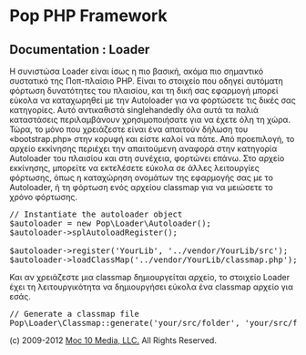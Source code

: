 Pop PHP Framework
=================

Documentation : Loader
----------------------

Η συνιστώσα Loader είναι ίσως η πιο βασική, ακόμα πιο σημαντικό συστατικό της Ποπ-πλαίσιο PHP. Είναι το στοιχείο που οδηγεί αυτόματη φόρτωση δυνατότητες του πλαισίου, και τη δική σας εφαρμογή μπορεί εύκολα να καταχωρηθεί με την Autoloader για να φορτώσετε τις δικές σας κατηγορίες. Αυτό αντικαθιστά singlehandedly όλα αυτά τα παλιά καταστάσεις περιλαμβάνουν χρησιμοποιήσατε για να έχετε όλη τη χώρα. Τώρα, το μόνο που χρειάζεστε είναι ένα απαιτούν δήλωση του «bootstrap.php» στην κορυφή και είστε καλοί να πάτε. Από προεπιλογή, το αρχείο εκκίνησης περιέχει την απαιτούμενη αναφορά στην κατηγορία Autoloader του πλαισίου και στη συνέχεια, φορτώνει επάνω. Στο αρχείο εκκίνησης, μπορείτε να εκτελέσετε εύκολα σε άλλες λειτουργίες φόρτωσης, όπως η καταχώρηση ονομάτων της εφαρμογής σας με το Autoloader, ή τη φόρτωση ενός αρχείου classmap για να μειώσετε το χρόνο φόρτωσης.


<pre>
// Instantiate the autoloader object
$autoloader = new Pop\Loader\Autoloader();
$autoloader->splAutoloadRegister();

$autoloader->register('YourLib', '../vendor/YourLib/src');
$autoloader->loadClassMap('../vendor/YourLib/classmap.php');
</pre>

Και αν χρειάζεστε μια classmap δημιουργείται αρχείο, το στοιχείο Loader έχει τη λειτουργικότητα να δημιουργήσει εύκολα ένα classmap αρχείο για εσάς.


<pre>
// Generate a classmap file
Pop\Loader\Classmap::generate('your/src/folder', 'your/src/folder/classmap.php');
</pre>

(c) 2009-2012 [Moc 10 Media, LLC.](http://www.moc10media.com) All Rights Reserved.
